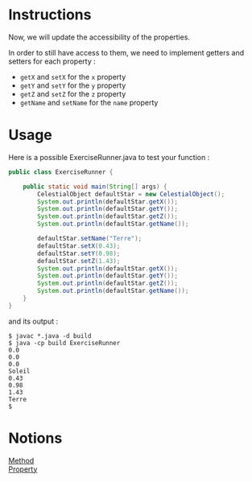 # Instructions

Now, we will update the accessibility of the properties.

In order to still have access to them, we need to implement getters and setters for each property :

- `getX` and `setX` for the `x` property
- `getY` and `setY` for the `y` property
- `getZ` and `setZ` for the `z` property
- `getName` and `setName` for the `name` property

# Usage

Here is a possible ExerciseRunner.java to test your function :

```java
public class ExerciseRunner {

    public static void main(String[] args) {
        CelestialObject defaultStar = new CelestialObject();
        System.out.println(defaultStar.getX());
        System.out.println(defaultStar.getY());
        System.out.println(defaultStar.getZ());
        System.out.println(defaultStar.getName());

        defaultStar.setName("Terre");
        defaultStar.setX(0.43);
        defaultStar.setY(0.98);
        defaultStar.setZ(1.43);
        System.out.println(defaultStar.getX());
        System.out.println(defaultStar.getY());
        System.out.println(defaultStar.getZ());
        System.out.println(defaultStar.getName());
    }
}
```

and its output :

```shell
$ javac *.java -d build
$ java -cp build ExerciseRunner
0.0
0.0
0.0
Soleil
0.43
0.98
1.43
Terre
$
```

# Notions

[Method](https://docs.oracle.com/javase/tutorial/java/javaOO/methods.html)  
[Property](https://docs.oracle.com/javase/tutorial/java/javaOO/variables.html)
